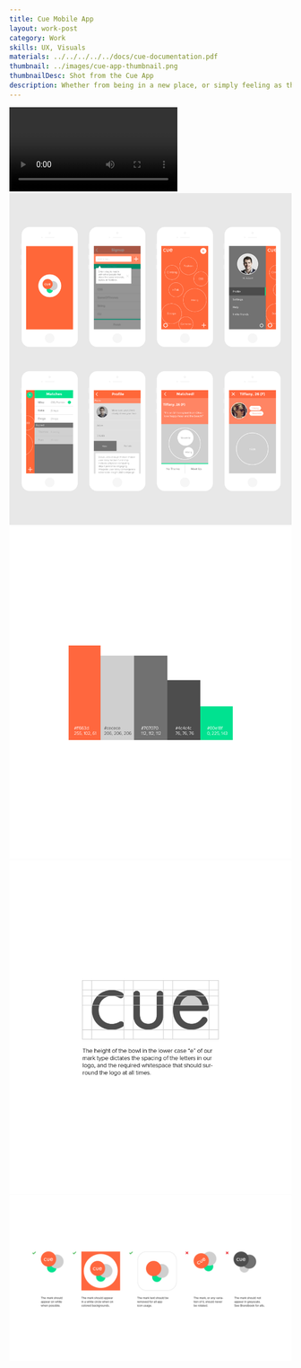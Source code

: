 ```yaml
---
title: Cue Mobile App
layout: work-post
category: Work
skills: UX, Visuals
materials: ../../../../../docs/cue-documentation.pdf
thumbnail: ../images/cue-app-thumbnail.png
thumbnailDesc: Shot from the Cue App
description: Whether from being in a new place, or simply feeling as though you’re not being social enough, there are times when all of us feel like we need to meet new people. That’s why I cofounded Cue, a new kind of social app that introduces you to people within 150 feet of your location that share your interests.
---
```

<div>
	<video class="cue-demo-video" autoplay loop>
		<source src="/images/demo.mp4" type="video/mp4">
		<source src="/images/demo.webm" type="video/webm">
		Sorry, your browser does not support HTML5 video in WebM or MP4 with H.264.
	</video>
</div>

<div><img class="project-image" alt="My Pic" src="/images/cue-mobile-comps.png"></div>

<div class="project-image-small-container">
	<img src="/images/cue-colors.png" class="project-image-half-left"></img>
	<img src="/images/cue-logo-treatment.png" class="project-image-half-right"></img>
</div>

<div><img class="project-image" alt="My Pic" src="/images/cue-logo-guide.png"></div>
